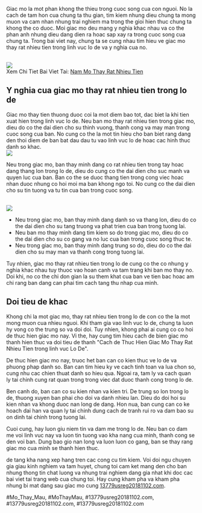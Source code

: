 <p>Giac mo la mot phan khong the thieu trong cuoc song cua con nguoi. No la cach de tam hon cua chung ta thu gian, tim kiem nhung dieu chung ta mong muon va cam nhan nhung trai nghiem ma trong the gioi hien thuc chung ta khong the co duoc. Moi giac mo deu mang y nghia khac nhau va co the phan anh nhung dieu dang dien ra hoac sap xay ra trong cuoc song cua chung ta. Trong bai viet nay, chung ta se cung nhau tim hieu ve giac mo thay rat nhieu tien trong linh vuc lo de va y nghia cua no.</p><br><img src="https://13779usreg20181102.com/wp-content/uploads/2025/03/Logo-13779usreg20181102.com_-800x800.png"></br>
Xem Chi Tiet Bai Viet Tai: <a href="https://13779usreg20181102.com/nam-mo-thay-rat-nhieu-tien/">Nam Mo Thay Rat Nhieu Tien</a><div class="image">

</div><h2>Y nghia cua giac mo thay rat nhieu tien trong lo de</h2><p>Giac mo thay tien thuong duoc coi la mot diem bao tot, dac biet la khi tien xuat hien trong linh vuc lo de. Neu ban mo thay rat nhieu tien trong giac mo, dieu do co the dai dien cho su thinh vuong, thanh cong va may man trong cuoc song cua ban. No cung co the la mot tin hieu cho ban biet rang dang den thoi diem de ban bat dau dau tu vao linh vuc lo de hoac cac hinh thuc danh so khac.<br><img src="https://13779usreg20181102.com/wp-content/uploads/2025/03/nam-mo-thay-tre-con-danh-so-gi-kham-pha-y-nghia-va-nhung-tinh-huong-dang-chu-y-67ca5c22a92eb.jpg"></br><p>Neu trong giac mo, ban thay minh dang co rat nhieu tien trong tay hoac dang thang lon trong lo de, dieu do cung co the dai dien cho suc manh va quyen luc cua ban. Ban co the se duoc thang tien trong cong viec hoac nhan duoc nhung co hoi moi ma ban khong ngo toi. No cung co the dai dien cho su tin tuong va tu tin cua ban trong cuoc song.</p><br><img src="https://13779usreg20181102.com/wp-content/uploads/2025/03/nam-mo-thay-ran-to-giai-ma-huyen-bi-ve-nhung-giac-mo-day-y-nghia-67ca5c85aba84.webp"></br><ul>
<li>Neu trong giac mo, ban thay minh dang danh so va thang lon, dieu do co the dai dien cho su tang truong va phat trien cua ban trong tuong lai.</li>
<li>Neu ban mo thay minh dang tim kiem so do trong giac mo, dieu do co the dai dien cho su co gang va no luc cua ban trong cuoc song thuc te.</li>
<li>Neu trong giac mo, ban thay minh dang trung so do, dieu do co the dai dien cho su may man va thanh cong trong tuong lai.</li>
</ul><p>Tuy nhien, giac mo thay rat nhieu tien trong lo de cung co the co nhung y nghia khac nhau tuy thuoc vao hoan canh va tam trang khi ban mo thay no. Doi khi, no co the chi don gian la su them khat cua ban ve tien bac hoac am chi rang ban dang can phai tim cach tang thu nhap cua minh.<h2>Doi tieu de khac</h2><p>Khong chi la mot giac mo, thay rat nhieu tien trong lo de con co the la mot mong muon cua nhieu nguoi. Khi tham gia vao linh vuc lo de, chung ta luon hy vong co the trung so va doi doi. Tuy nhien, khong phai ai cung co co hoi de thuc hien giac mo nay. Vi the, hay cung tim hieu cach de bien giac mo thanh hien thuc va doi tieu de thanh "Cach de Thuc Hien Giac Mo Thay Rat Nhieu Tien trong linh vuc Lo De".</p><p>De thuc hien giac mo nay, truoc het ban can co kien thuc ve lo de va phuong phap danh so. Ban can tim hieu ky ve cach tinh toan va lua chon so, cung nhu cac chien thuat danh so hieu qua. Ngoai ra, tam ly va cach quan ly tai chinh cung rat quan trong trong viec dat duoc thanh cong trong lo de.<p>Ben canh do, ban can co su kien nhan va kien tri. De trung so lon trong lo de, thuong xuyen ban phai cho doi va danh nhieu lan. Dieu do doi hoi su kien nhan va khong duoc nan long de dang. Hon nua, ban cung can co ke hoach dai han va quan ly tai chinh dung cach de tranh rui ro va dam bao su on dinh tai chinh trong tuong lai.</p><p>Cuoi cung, hay luon giu niem tin va dam me trong lo de. Neu ban co dam me voi linh vuc nay va luon tin tuong vao kha nang cua minh, thanh cong se den voi ban. Dung bao gio nan long va luon luon co gang, ban se thay rang giac mo cua minh se thanh hien thuc.</p><p>de tang kha nang xep hang tren cac cong cu tim kiem. Voi doi ngu chuyen gia giau kinh nghiem va tam huyet, chung toi cam ket mang den cho ban nhung thong tin chat luong va nhung trai nghiem dang gia nhat khi doc cac bai viet tai trang web cua chung toi. Hay cung kham pha va kham pha nhung bi mat dang sau giac mo cung <a href="https://13779usreg20181102.com/">13779usreg20181102.com</a>.</p>
#Mo_Thay_Mau, #MoThayMau, #13779usreg20181102.com, #13779usreg20181102.com, #13779usreg20181102.com
